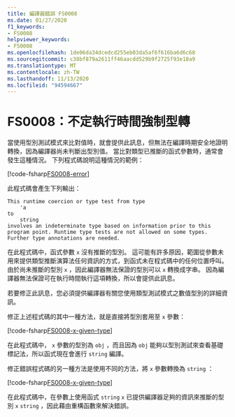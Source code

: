 ```yaml
---
title: 編譯器錯誤 FS0008
ms.date: 01/27/2020
f1_keywords:
- FS0008
helpviewer_keywords:
- FS0008
ms.openlocfilehash: 1de06da34dcedcd255eb03da5af6f616ba6d6c68
ms.sourcegitcommit: c38bf879a2611ff46aacdd529b9f2725f93e18a9
ms.translationtype: MT
ms.contentlocale: zh-TW
ms.lasthandoff: 11/13/2020
ms.locfileid: "94594667"
---
```

# <a name="fs0008-indeterminate-runtime-coercion"></a>FS0008：不定執行時間強制型轉

當使用型別測試模式來比對值時，就會提供此訊息，但無法在編譯時期安全地證明轉換，因為編譯器尚未判斷出型別值。 當比對類型已推斷的函式參數時，通常會發生這種情況。  下列程式碼說明這種情況的範例：

[!code-fsharp[FS0008-error](~/samples/snippets/fsharp/compiler-messages/fs0008.fsx#L2-L5)]

此程式碼會產生下列輸出：

```text
This runtime coercion or type test from type
    'a
to
    string
involves an indeterminate type based on information prior to this program point. Runtime type tests are not allowed on some types. Further type annotations are needed.
```

在此程式碼中，函式參數 `x` 沒有推斷的型別。 這可能有許多原因，範圍從參數未用來提供類型推斷演算法任何資訊的方式，到函式未在程式碼中的任何位置呼叫。  由於尚未推斷的型別 `x` ，因此編譯器無法保證的型別可以 `x` 轉換成字串。  因為編譯器無法保證可在執行時間執行這項轉換，所以會提供此訊息。

若要修正此訊息，您必須提供編譯器有關您使用類型測試模式之數值型別的詳細資訊。

修正上述程式碼的其中一種方法，就是直接將型別套用至 `x` 參數：

[!code-fsharp[FS0008-x-given-type](~/samples/snippets/fsharp/compiler-messages/fs0008.fsx#L8-L11)]

在此程式碼中， `x` 參數的型別為 `obj` ，而且因為 `obj` 能夠以型別測試來查看基礎標記法，所以函式現在會進行 `string` 編譯。

修正錯誤程式碼的另一種方法是使用不同的方法，將 `x` 參數轉換為 `string` ：

[!code-fsharp[FS0008-x-given-type](~/samples/snippets/fsharp/compiler-messages/fs0008.fsx#L14-L15)]

在此程式碼中，在參數上使用函式 `string` `x` 已提供編譯器足夠的資訊來推斷的型別 `x` `string` ，因此藉由重構函數來解決錯誤。
